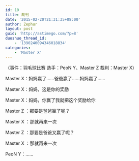 ```yaml
---
id: 10
title: 裁判
date: '2015-02-20T21:31:35+08:00'
author: Zephur
layout: post
guid: 'http://astimego.com/?p=8'
duoshuo_thread_id:
    - '1390240094346018834'
categories:
    - 'Master X'
---
```


（事件：羽毛球比赛 选手：PeoN Y、Master Z 裁判：Master X）

Master X：妈妈赢了……爸爸赢了……妈妈赢了……

Master X：妈妈，这是你的奖励

Master X：妈妈，你赢了我就把这个奖励给你

Master Z ：那要是爸爸赢了呢？

Master X ：那就再来一次

Master Z ：那要是爸爸又赢了呢？

Master X ：那就再来一次

PeoN Y：……